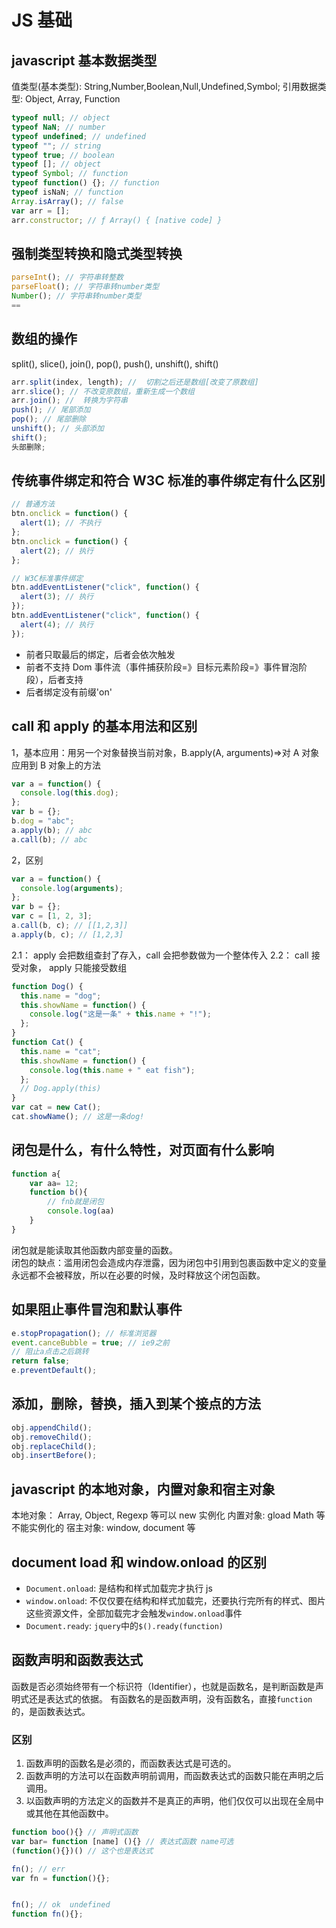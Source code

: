 # JS 基础

## javascript 基本数据类型

值类型(基本类型): String,Number,Boolean,Null,Undefined,Symbol;
引用数据类型: Object, Array, Function

```js
typeof null; // object
typeof NaN; // number
typeof undefined; // undefined
typeof ""; // string
typeof true; // boolean
typeof []; // object
typeof Symbol; // function
typeof function() {}; // function
typeof isNaN; // function
Array.isArray(); // false
var arr = [];
arr.constructor; // ƒ Array() { [native code] }
```

## 强制类型转换和隐式类型转换

```js
parseInt(); // 字符串转整数
parseFloat(); // 字符串转number类型
Number(); // 字符串转number类型
==
```

## 数组的操作

split(), slice(), join(), pop(), push(), unshift(), shift()

```js
arr.split(index, length); //  切割之后还是数组[改变了原数组]
arr.slice(); // 不改变原数组，重新生成一个数组
arr.join(); //  转换为字符串
push(); // 尾部添加
pop(); // 尾部删除
unshift(); // 头部添加
shift();
头部删除;
```

## 传统事件绑定和符合 W3C 标准的事件绑定有什么区别

```js
// 普通方法
btn.onclick = function() {
  alert(1); // 不执行
};
btn.onclick = function() {
  alert(2); // 执行
};

// W3C标准事件绑定
btn.addEventListener("click", function() {
  alert(3); // 执行
});
btn.addEventListener("click", function() {
  alert(4); // 执行
});
```

- 前者只取最后的绑定，后者会依次触发
- 前者不支持 Dom 事件流（事件捕获阶段=》目标元素阶段=》事件冒泡阶段），后者支持
- 后者绑定没有前缀'on'

## call 和 apply 的基本用法和区别

1，基本应用：用另一个对象替换当前对象，B.apply(A, arguments)=>对 A 对象应用到 B 对象上的方法

```js
var a = function() {
  console.log(this.dog);
};
var b = {};
b.dog = "abc";
a.apply(b); // abc
a.call(b); // abc
```

2，区别

```js
var a = function() {
  console.log(arguments);
};
var b = {};
var c = [1, 2, 3];
a.call(b, c); // [[1,2,3]]
a.apply(b, c); // [1,2,3]
```

2.1： apply 会把数组查封了存入，call 会把参数做为一个整体传入
2.2： call 接受对象， apply 只能接受数组

```js
function Dog() {
  this.name = "dog";
  this.showName = function() {
    console.log("这是一条" + this.name + "!");
  };
}
function Cat() {
  this.name = "cat";
  this.showName = function() {
    console.log(this.name + " eat fish");
  };
  // Dog.apply(this)
}
var cat = new Cat();
cat.showName(); // 这是一条dog!
```

## 闭包是什么，有什么特性，对页面有什么影响

```js
function a{
    var aa= 12;
    function b(){
        // fnb就是闭包
        console.log(aa)
    }
}
```

闭包就是能读取其他函数内部变量的函数。  
闭包的缺点：滥用闭包会造成内存泄露，因为闭包中引用到包裹函数中定义的变量永远都不会被释放，所以在必要的时候，及时释放这个闭包函数。

## 如果阻止事件冒泡和默认事件

```js
e.stopPropagation(); // 标准浏览器
event.canceBubble = true; // ie9之前
// 阻止a点击之后跳转
return false;
e.preventDefault();
```

## 添加，删除，替换，插入到某个接点的方法

```js
obj.appendChild();
obj.removeChild();
obj.replaceChild();
obj.insertBefore();
```

## javascript 的本地对象，内置对象和宿主对象

本地对象： Array, Object, Regexp 等可以 new 实例化
内置对象: gload Math 等不能实例化的
宿主对象: window, document 等

## document load 和 window.onload 的区别

- `Document.onload`: 是结构和样式加载完才执行 js
- `window.onload`: 不仅仅要在结构和样式加载完，还要执行完所有的样式、图片这些资源文件，全部加载完才会触发`window.onload`事件
- `Document.ready`: `jquery`中的`$().ready(function)`

## 函数声明和函数表达式

函数是否必须始终带有一个标识符（Identifier），也就是函数名，是判断函数是声明式还是表达式的依据。
有函数名的是函数声明，没有函数名，直接`function`的，是函数表达式。

### 区别

1. 函数声明的函数名是必须的，而函数表达式是可选的。
2. 函数声明的方法可以在函数声明前调用，而函数表达式的函数只能在声明之后调用。
3. 以函数声明的方法定义的函数并不是真正的声明，他们仅仅可以出现在全局中或其他在其他函数中。

```js
function boo(){} // 声明式函数
var bar= function [name] (){} // 表达式函数 name可选
(function(){})() // 这个也是表达式

fn(); // err
var fn = function(){};


fn(); // ok  undefined
function fn(){};
```
